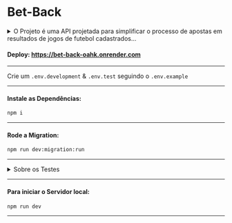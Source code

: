 # Bet-Back

<details>
  <summary>O Projeto é uma API projetada para simplificar o processo de apostas em resultados de jogos de futebol cadastrados...
  </summary>

#### Ela se concentra em três processos fundamentais: 
* registro de participantes
* cadastro de jogos
* criação de apostas. 
#### Quando um jogo chega ao fim, os resultados podem ser atualizados através da rota `/games/:id/finish.` Esta rota é responsável por verificar os vencedores e distribuir os ganhos. Esta API é uma ferramenta eficiente e intuitiva para gerenciar apostas em jogos de futebol.

</details>

#### Deploy: https://bet-back-oahk.onrender.com

---

Crie um `.env.development` & `.env.test` seguindo o `.env.example`

---

#### Instale as Dependências:

```bash
npm i
```

---

#### Rode a Migration:

```bash
npm run dev:migration:run
```

---

<details>
  <summary>Sobre os Testes</summary>

#### Para rodar os testes automatizados:

```bash
npm run test
```

#### Para rodar os testes de uma feature específica:

```bash
npm run test feature-name
```

#### Para rodar o coverage:

```bash
npm run coverage
```

```bash
npm run test:coverage
```

</details>

---

#### Para iniciar o Servidor local:

```bash
npm run dev
```

---
